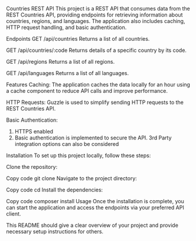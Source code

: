Countries REST API
This project is a REST API that consumes data from the REST Countries API, providing endpoints for retrieving information about countries, regions, and languages. The application also includes caching, HTTP request handling, and basic authentication.

Endpoints
GET /api/countries
Returns a list of all countries.

GET /api/countries/:code
Returns details of a specific country by its code.

GET /api/regions
Returns a list of all regions.

GET /api/languages
Returns a list of all languages.

Features
Caching:
The application caches the data locally for an hour using a cache component to reduce API calls and improve performance.

HTTP Requests:
Guzzle is used to simplify sending HTTP requests to the REST Countries API.

Basic Authentication:
1. HTTPS enabled
2. Basic authentication is implemented to secure the API.
3rd Party integration options can also be considered

Installation
To set up this project locally, follow these steps:

Clone the repository:

Copy code
git clone <repository-url>
Navigate to the project directory:

Copy code
cd <project-directory>
Install the dependencies:

Copy code
composer install
Usage
Once the installation is complete, you can start the application and access the endpoints via your preferred API client.

This README should give a clear overview of your project and provide necessary setup instructions for others.
